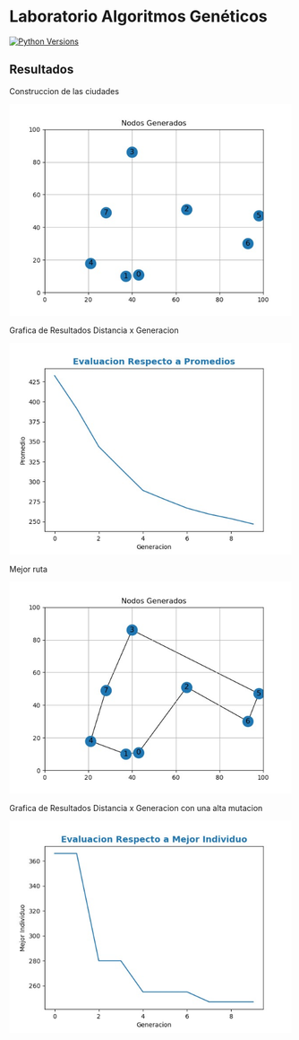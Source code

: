 # Laboratorio Algoritmos Genéticos

[![Python Versions](https://img.shields.io/badge/python-3.6%20%7C%203.7%20%7C%203.8-blue)](https://www.python.org/downloads/release/python-382/)

## Resultados

Construccion de las ciudades


![Alt text](https://github.com/Andrescmm/Inteligencia-Artificial-2022-1/blob/main/Laboratorio%203/imagenes/1.png)

Grafica de Resultados Distancia x Generacion


![Alt text](https://github.com/Andrescmm/Inteligencia-Artificial-2022-1/blob/main/Laboratorio%203/imagenes/2.png)

Mejor ruta


![Alt text](https://github.com/Andrescmm/Inteligencia-Artificial-2022-1/blob/main/Laboratorio%203/imagenes/3.png)

Grafica de Resultados Distancia x Generacion con una alta mutacion


![Alt text](https://github.com/Andrescmm/Inteligencia-Artificial-2022-1/blob/main/Laboratorio%203/imagenes/4.png)
